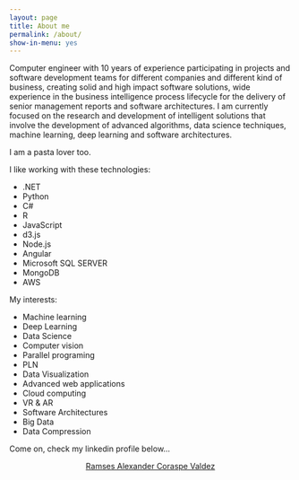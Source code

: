 ```yaml
---
layout: page
title: About me
permalink: /about/
show-in-menu: yes
---
```

<script type="text/javascript" src="https://platform.linkedin.com/badges/js/profile.js" async defer></script>

Computer engineer with 10 years of experience participating in projects and software development teams for different companies and different kind of business, creating solid and high impact software solutions, wide experience in the business intelligence process lifecycle for the delivery of senior management reports and software architectures. I am currently focused on the research and development of intelligent solutions that involve the development of advanced algorithms, data science techniques, machine learning, deep learning and software architectures. 

I am a pasta lover too. 

I like working with these technologies:

* .NET
* Python
* C#
* R
* JavaScript
* d3.js
* Node.js
* Angular
* Microsoft SQL SERVER
* MongoDB
* AWS

My interests:

* Machine learning
* Deep Learning
* Data Science
* Computer vision
* Parallel programing
* PLN
* Data Visualization
* Advanced web applications
* Cloud computing
* VR & AR
* Software Architectures
* Big Data
* Data Compression

Come on, check my linkedin profile below...

<div class="LI-profile-badge" style= "text-align:center;"  data-version="v1" data-size="large" data-locale="es_ES" data-type="vertical" data-theme="dark" data-vanity="ramsescoraspe"><a class="LI-simple-link" href='https://mx.linkedin.com/in/ramsescoraspe?trk=profile-badge'>Ramses Alexander Coraspe Valdez</a></div>
